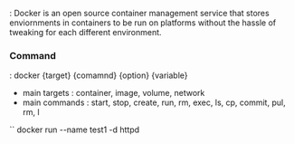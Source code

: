 : Docker is an open source container management service that stores enviornments in containers to be run on platforms without the hassle of tweaking for each different environment.

### Command
: docker {target} {comamnd} {option} {variable}
- main targets : container, image, volume, network
- main commands : start, stop, create, run, rm, exec, ls, cp, commit, pul, rm, l



`` docker run --name test1 -d httpd